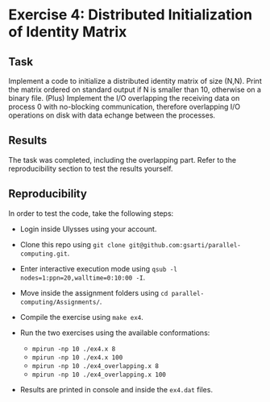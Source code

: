 # Exercise 4: Distributed Initialization of Identity Matrix

## Task

Implement a code to initialize a distributed identity matrix of size (N,N). Print the matrix ordered on standard output if N is smaller than 10, otherwise on a binary file. (Plus) Implement the I/O overlapping the receiving data on process 0 with no-blocking communication, therefore overlapping I/O operations on disk with data echange between the processes.

## Results

The task was completed, including the overlapping part. Refer to the reproducibility section to test the results yourself.

## Reproducibility

In order to test the code, take the following steps:

* Login inside Ulysses using your account.

* Clone this repo using `git clone git@github.com:gsarti/parallel-computing.git`.

* Enter interactive execution mode using `qsub -l nodes=1:ppn=20,walltime=0:10:00 -I`.

* Move inside the assignment folders using `cd parallel-computing/Assignments/`.

* Compile the exercise using `make ex4`.

* Run the two exercises using the available conformations:

    * `mpirun -np 10 ./ex4.x 8`
    * `mpirun -np 10 ./ex4.x 100`
    * `mpirun -np 10 ./ex4_overlapping.x 8`
    * `mpirun -np 10 ./ex4_overlapping.x 100`

* Results are printed in console and inside the `ex4.dat` files.